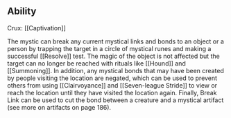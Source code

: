 ## Ability
Crux: [[Captivation]]

The mystic can break any current mystical links and bonds to an object or a person by trapping the target in a circle of mystical runes and making a successful [[Resolve]] test. The magic of the object is not affected but the target can no longer be reached with rituals like [[Hound]] and [[Summoning]]. In addition, any mystical bonds that may have been created by people visiting the location are negated, which can be used to prevent others from using [[Clairvoyance]] and [[Seven-league Stride]] to view or reach the location until they have visited the location again. Finally, Break Link can be used to cut the bond between a creature and a mystical artifact (see more on artifacts on page 186).